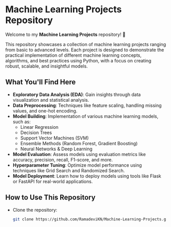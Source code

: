 # Machine Learning Projects Repository

Welcome to my **Machine Learning Projects** repository! 🌟

This repository showcases a collection of machine learning projects ranging from basic to advanced levels. Each project is designed to demonstrate the practical implementation of different machine learning concepts, algorithms, and best practices using Python, with a focus on creating robust, scalable, and insightful models.

## What You'll Find Here
- **Exploratory Data Analysis (EDA)**: Gain insights through data visualization and statistical analysis.
- **Data Preprocessing**: Techniques like feature scaling, handling missing values, and one-hot encoding.
- **Model Building**: Implementation of various machine learning models, such as:
  - Linear Regression
  - Decision Trees
  - Support Vector Machines (SVM)
  - Ensemble Methods (Random Forest, Gradient Boosting)
  - Neural Networks & Deep Learning
- **Model Evaluation**: Assess models using evaluation metrics like accuracy, precision, recall, F1-score, and more.
- **Hyperparameter Tuning**: Optimize model performance using techniques like Grid Search and Randomized Search.
- **Model Deployment**: Learn how to deploy models using tools like Flask or FastAPI for real-world applications.

## How to Use This Repository
- Clone the repository:
  ```bash
  git clone https://github.com/RamadeviKN/Machine-Learning-Projects.git

